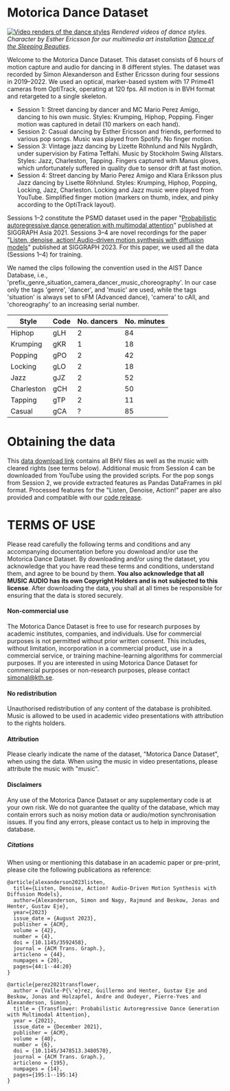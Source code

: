 # Motorica Dance Dataset

[![Video renders of the dance styles](media/anim_gif.gif)](https://youtu.be/Qfd2EpzWgok)
*Rendered videos of dance styles. Character by Esther Ericsson for our multimedia art installation [Dance of the Sleeping Beauties](https://www.sjusovarnasdans.com/)*.

Welcome to the Motorica Dance Dataset. This dataset consists of 6 hours of motion capture and audio for dancing in 8 different styles. The dataset was recorded by Simon Alexanderson and Esther Ericsson during four sessions in 2019–2022. We used an optical, marker-based system with 17 Prime41 cameras from OptiTrack, operating at 120 fps. All motion is in BVH format and retargeted to a single skeleton. 

- Session 1: Street dancing by dancer and MC Mario Perez Amigo, dancing to his own music. Styles: Krumping, Hiphop, Popping. Finger motion was captured in detail (10 markers on each hand).
- Session 2: Casual dancing by Esther Ericsson and friends, performed to various pop songs. Music was played from Spotify. No finger motion.
- Session 3: Vintage jazz dancing by Lizette Röhnlund and Nils Nygårdh, under supervision by Fatima Teffahi. Music by Stockholm Swing Allstars. Styles: Jazz, Charleston, Tapping. Fingers captured with Manus gloves, which unfortunately suffered in quality due to sensor drift at fast motion.
- Session 4: Street dancing by Mario Perez Amigo and Klara Eriksson plus Jazz dancing by Lisette Röhnlund. Styles: Krumping, Hiphop, Popping, Locking, Jazz, Charleston. Locking and Jazz music were played from YouTube. Simplified finger motion (markers on thumb, index, and pinky according to the OptiTrack layout).

Sessions 1–2 constitute the PSMD dataset used in the paper "[Probabilistic autoregressive dance generation with multimodal attention](https://dl.acm.org/doi/10.1145/3478513.3480570)" published at SIGGRAPH Asia 2021. 
Sessions 3–4 are novel recordings for the paper "[Listen, denoise, action! Audio-driven motion synthesis with diffusion models](https://arxiv.org/abs/2211.09707)" published at SIGGRAPH 2023. For this paper, we used all the data (Sessions 1–4) for training.

We named the clips following the convention used in the AIST Dance Database, i.e., 'prefix_genre_situation_camera_dancer_music_choreography'. In our case only the tags 'genre', 'dancer', and 'music' are used, while the tags 'situation' is always set to sFM (Advanced dance), 'camera' to cAll, and 'choreography' to an increasing serial number.

| Style      | Code | No. dancers | No. minutes|
|------------|------|-------------|------------|
| Hiphop     | gLH  | 2           | 84         |
| Krumping   | gKR  | 1           | 18         |
| Popping    | gPO  | 2           | 42         |
| Locking    | gLO  | 2           | 18         |
| Jazz       | gJZ  | 2           | 52         |
| Charleston | gCH  | 2           | 50         |
| Tapping    | gTP  | 2           | 11         |
| Casual     | gCA  | ?           | 85         |


# Obtaining the data
This [data download link](https://kth-my.sharepoint.com/:f:/g/personal/simonal_ug_kth_se/Er4WUEHuAtFHkogXgmaynp0BDMRwHrC9aKmT3BLPxK-T3Q?e=5WMeQ1) contains all BHV files as well as the music with cleared rights (see terms below). Additional music from Session 4 can be downloaded from YouTube using the provided scripts. For the pop songs from Session 2, we provide extracted features as Pandas DataFrames in pkl format. Processed features for the "Listen, Denoise, Action!" paper are also provided and compatible with our [code release](https://github.com/simonalexanderson/ListenDenoiseAction/).

# TERMS OF USE
Please read carefully the following terms and conditions and any accompanying documentation before you download and/or use the Motorica Dance Dataset. By downloading and/or using the dataset, you acknowledge that you have read these terms and conditions, understand them, and agree to be bound by them. **You also acknowledge that all MUSIC AUDIO has its own Copyright Holders and is not subjected to this license**. After downloading the data, you shall at all times be responsible for ensuring that the data is stored securely.

#### Non-commercial use
The Motorica Dance Dataset is free to use for research purposes by academic institutes, companies, and individuals. Use for commercial purposes is not permitted without prior written consent. This includes, without limitation, incorporation in a commercial product, use in a commercial service, or training machine-learning algorithms for commercial purposes. If you are interested in using Motorica Dance Dataset for commercial purposes or non-research purposes, please contact simonal@kth.se.

#### No redistribution
Unauthorised redistribution of any content of the database is prohibited. Music is allowed to be used in academic video presentations with attribution to the rights holders.

#### Attribution
Please clearly indicate the name of the dataset, "Motorica Dance Dataset", when using the data. 
When using the music in video presentations, please attribute the music with "music".

#### Disclaimers
Any use of the Motorica Dance Dataset or any supplementary code is at your own risk. We do not guarantee the quality of the database, which may contain errors such as noisy motion data or audio/motion synchronisation issues. If you find any errors, please contact us to help in improving the database.

##### Citations
When using or mentioning this database in an academic paper or pre-print, please cite the following publications as reference:
```
@article{alexanderson2023listen,
  title={Listen, Denoise, Action! Audio-Driven Motion Synthesis with Diffusion Models},
  author={Alexanderson, Simon and Nagy, Rajmund and Beskow, Jonas and Henter, Gustav Eje},
  year={2023}
  issue_date = {August 2023},
  publisher = {ACM},
  volume = {42},
  number = {4},
  doi = {10.1145/3592458},
  journal = {ACM Trans. Graph.},
  articleno = {44},
  numpages = {20},
  pages={44:1--44:20}
}

@article{perez2021transflower,
  author = {Valle-P{\'e}rez, Guillermo and Henter, Gustav Eje and Beskow, Jonas and Holzapfel, Andre and Oudeyer, Pierre-Yves and Alexanderson, Simon},
  title = {Transflower: Probabilistic Autoregressive Dance Generation with Multimodal Attention},
  year = {2021},
  issue_date = {December 2021},
  publisher = {ACM},
  volume = {40},
  number = {6},
  doi = {10.1145/3478513.3480570},
  journal = {ACM Trans. Graph.},
  articleno = {195},
  numpages = {14},
  pages={195:1--195:14}
}
```
